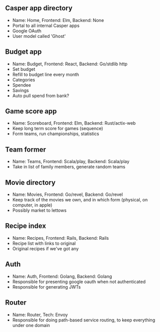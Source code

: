 ## Casper app directory
* Name: Home, Frontend: Elm, Backend: None
* Portal to all internal Casper apps
* Google OAuth
* User model called 'Ghost'

## Budget app
* Name: Budget, Frontend: React, Backend: Go/stdlib http
* Set budget
* Refill to budget line every month
* Categories
* Spendee
* Savings
* Auto pull spend from bank?

## Game score app
* Name: Scoreboard, Frontend: Elm, Backend: Rust/actix-web
* Keep long term score for games (sequence)
* Form teams, run championships, statistics

## Team former
* Name: Teams, Frontend: Scala/play, Backend: Scala/play
* Take in list of family members, generate random teams

## Movie directory
* Name: Movies, Frontend: Go/revel, Backend: Go/revel
* Keep track of the movies we own, and in which form (physical, on computer, in apple)
* Possibly market to lettows

## Recipe index
* Name: Recipes, Frontend: Rails, Backend: Rails
* Recipe list with links to original
* Original recipes if we've got any

## Auth
* Name: Auth, Frontend: Golang, Backend: Golang
* Responsible for presenting google oauth when not authenticated
* Responsible for generating JWTs

## Router
* Name: Router, Tech: Envoy
* Responsible for doing path-based service routing, to keep everything under one domain
